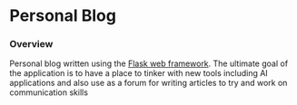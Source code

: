 # Personal Blog

### Overview
Personal blog written using the [Flask web framework](https://flask.palletsprojects.com/en/3.0.x/). The ultimate goal of the application is to have a place to tinker with new tools including AI applications and also use as a forum for writing articles to try and work on communication skills
